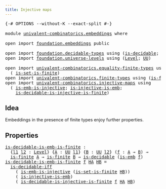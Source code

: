 ```yaml
---
title: Injective maps
---
```


<pre class="Agda"><a id="40" class="Symbol">{-#</a> <a id="44" class="Keyword">OPTIONS</a> <a id="52" class="Pragma">--without-K</a> <a id="64" class="Pragma">--exact-split</a> <a id="78" class="Symbol">#-}</a>

<a id="83" class="Keyword">module</a> <a id="90" href="univalent-combinatorics.embeddings.html" class="Module">univalent-combinatorics.embeddings</a> <a id="125" class="Keyword">where</a>

<a id="132" class="Keyword">open</a> <a id="137" class="Keyword">import</a> <a id="144" href="foundation.embeddings.html" class="Module">foundation.embeddings</a> <a id="166" class="Keyword">public</a>

<a id="174" class="Keyword">open</a> <a id="179" class="Keyword">import</a> <a id="186" href="foundation.decidable-types.html" class="Module">foundation.decidable-types</a> <a id="213" class="Keyword">using</a> <a id="219" class="Symbol">(</a><a id="220" href="foundation.decidable-types.html#1905" class="Function">is-decidable</a><a id="232" class="Symbol">;</a> <a id="234" href="foundation.decidable-types.html#5050" class="Function">is-decidable-iff</a><a id="250" class="Symbol">)</a>
<a id="252" class="Keyword">open</a> <a id="257" class="Keyword">import</a> <a id="264" href="foundation.universe-levels.html" class="Module">foundation.universe-levels</a> <a id="291" class="Keyword">using</a> <a id="297" class="Symbol">(</a><a id="298" href="Agda.Primitive.html#597" class="Postulate">Level</a><a id="303" class="Symbol">;</a> <a id="305" href="foundation-core.universe-levels.html#222" class="Primitive">UU</a><a id="307" class="Symbol">)</a>

<a id="310" class="Keyword">open</a> <a id="315" class="Keyword">import</a> <a id="322" href="univalent-combinatorics.equality-finite-types.html" class="Module">univalent-combinatorics.equality-finite-types</a> <a id="368" class="Keyword">using</a>
  <a id="376" class="Symbol">(</a> <a id="378" href="univalent-combinatorics.equality-finite-types.html#1629" class="Function">is-set-is-finite</a><a id="394" class="Symbol">)</a>
<a id="396" class="Keyword">open</a> <a id="401" class="Keyword">import</a> <a id="408" href="univalent-combinatorics.finite-types.html" class="Module">univalent-combinatorics.finite-types</a> <a id="445" class="Keyword">using</a> <a id="451" class="Symbol">(</a><a id="452" href="univalent-combinatorics.finite-types.html#3715" class="Function">is-finite</a><a id="461" class="Symbol">)</a>
<a id="463" class="Keyword">open</a> <a id="468" class="Keyword">import</a> <a id="475" href="univalent-combinatorics.injective-maps.html" class="Module">univalent-combinatorics.injective-maps</a> <a id="514" class="Keyword">using</a>
  <a id="522" class="Symbol">(</a> <a id="524" href="foundation.injective-maps.html#4595" class="Function">is-emb-is-injective</a><a id="543" class="Symbol">;</a> <a id="545" href="foundation.injective-maps.html#3649" class="Function">is-injective-is-emb</a><a id="564" class="Symbol">;</a>
    <a id="570" href="univalent-combinatorics.injective-maps.html#1278" class="Function">is-decidable-is-injective-is-finite</a><a id="605" class="Symbol">)</a>
</pre>
## Idea

Embeddings in the presence of finite types enjoy further properties.

## Properties

<pre class="Agda"><a id="is-decidable-is-emb-is-finite"></a><a id="714" href="univalent-combinatorics.embeddings.html#714" class="Function">is-decidable-is-emb-is-finite</a> <a id="744" class="Symbol">:</a>
  <a id="748" class="Symbol">{</a><a id="749" href="univalent-combinatorics.embeddings.html#749" class="Bound">l1</a> <a id="752" href="univalent-combinatorics.embeddings.html#752" class="Bound">l2</a> <a id="755" class="Symbol">:</a> <a id="757" href="Agda.Primitive.html#597" class="Postulate">Level</a><a id="762" class="Symbol">}</a> <a id="764" class="Symbol">{</a><a id="765" href="univalent-combinatorics.embeddings.html#765" class="Bound">A</a> <a id="767" class="Symbol">:</a> <a id="769" href="foundation-core.universe-levels.html#222" class="Primitive">UU</a> <a id="772" href="univalent-combinatorics.embeddings.html#749" class="Bound">l1</a><a id="774" class="Symbol">}</a> <a id="776" class="Symbol">{</a><a id="777" href="univalent-combinatorics.embeddings.html#777" class="Bound">B</a> <a id="779" class="Symbol">:</a> <a id="781" href="foundation-core.universe-levels.html#222" class="Primitive">UU</a> <a id="784" href="univalent-combinatorics.embeddings.html#752" class="Bound">l2</a><a id="786" class="Symbol">}</a> <a id="788" class="Symbol">(</a><a id="789" href="univalent-combinatorics.embeddings.html#789" class="Bound">f</a> <a id="791" class="Symbol">:</a> <a id="793" href="univalent-combinatorics.embeddings.html#765" class="Bound">A</a> <a id="795" class="Symbol">→</a> <a id="797" href="univalent-combinatorics.embeddings.html#777" class="Bound">B</a><a id="798" class="Symbol">)</a> <a id="800" class="Symbol">→</a>
  <a id="804" href="univalent-combinatorics.finite-types.html#3715" class="Function">is-finite</a> <a id="814" href="univalent-combinatorics.embeddings.html#765" class="Bound">A</a> <a id="816" class="Symbol">→</a> <a id="818" href="univalent-combinatorics.finite-types.html#3715" class="Function">is-finite</a> <a id="828" href="univalent-combinatorics.embeddings.html#777" class="Bound">B</a> <a id="830" class="Symbol">→</a> <a id="832" href="foundation.decidable-types.html#1905" class="Function">is-decidable</a> <a id="845" class="Symbol">(</a><a id="846" href="foundation-core.embeddings.html#980" class="Function">is-emb</a> <a id="853" href="univalent-combinatorics.embeddings.html#789" class="Bound">f</a><a id="854" class="Symbol">)</a>
<a id="856" href="univalent-combinatorics.embeddings.html#714" class="Function">is-decidable-is-emb-is-finite</a> <a id="886" href="univalent-combinatorics.embeddings.html#886" class="Bound">f</a> <a id="888" href="univalent-combinatorics.embeddings.html#888" class="Bound">HA</a> <a id="891" href="univalent-combinatorics.embeddings.html#891" class="Bound">HB</a> <a id="894" class="Symbol">=</a>
  <a id="898" href="foundation.decidable-types.html#5050" class="Function">is-decidable-iff</a>
    <a id="919" class="Symbol">(</a> <a id="921" href="foundation.injective-maps.html#4595" class="Function">is-emb-is-injective</a> <a id="941" class="Symbol">(</a><a id="942" href="univalent-combinatorics.equality-finite-types.html#1629" class="Function">is-set-is-finite</a> <a id="959" href="univalent-combinatorics.embeddings.html#891" class="Bound">HB</a><a id="961" class="Symbol">))</a>
    <a id="968" class="Symbol">(</a> <a id="970" href="foundation.injective-maps.html#3649" class="Function">is-injective-is-emb</a><a id="989" class="Symbol">)</a>
    <a id="995" class="Symbol">(</a> <a id="997" href="univalent-combinatorics.injective-maps.html#1278" class="Function">is-decidable-is-injective-is-finite</a> <a id="1033" href="univalent-combinatorics.embeddings.html#886" class="Bound">f</a> <a id="1035" href="univalent-combinatorics.embeddings.html#888" class="Bound">HA</a> <a id="1038" href="univalent-combinatorics.embeddings.html#891" class="Bound">HB</a><a id="1040" class="Symbol">)</a>
</pre>